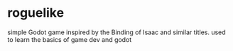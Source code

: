 # roguelike
 
simple Godot game inspired by the Binding of Isaac and similar titles.
used to learn the basics of game dev and godot